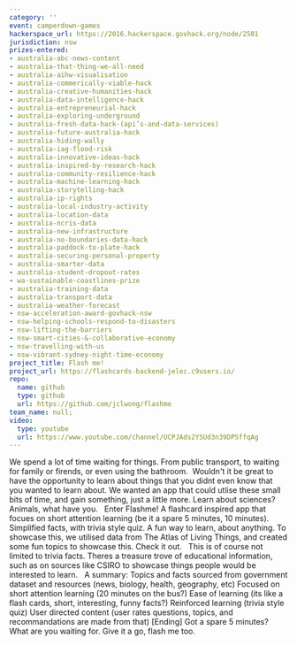 ```yaml
---
category: ''
event: camperdown-games
hackerspace_url: https://2016.hackerspace.govhack.org/node/2501
jurisdiction: nsw
prizes-entered:
- australia-abc-news-content
- australia-that-thing-we-all-need
- australia-aihw-visualisation
- australia-commerically-viable-hack
- australia-creative-humanities-hack
- australia-data-intelligence-hack
- australia-entrepreneurial-hack
- australia-exploring-underground
- australia-fresh-data-hack-(api’s-and-data-services)
- australia-future-australia-hack
- australia-hiding-wally
- australia-iag-flood-risk
- australia-innovative-ideas-hack
- australia-inspired-by-research-hack
- australia-community-resilience-hack
- australia-machine-learning-hack
- australia-storytelling-hack
- australia-ip-rights
- australia-local-industry-activity
- australia-location-data
- australia-ncris-data
- australia-new-infrastructure
- australia-no-boundaries-data-hack
- australia-paddock-to-plate-hack
- australia-securing-personal-property
- australia-smarter-data
- australia-student-dropout-rates
- wa-sustainable-coastlines-prize
- australia-training-data
- australia-transport-data
- australia-weather-forecast
- nsw-acceleration-award-govhack-nsw
- nsw-helping-schools-respond-to-disasters
- nsw-lifting-the-barriers
- nsw-smart-cities-&-collaborative-economy
- nsw-travelling-with-us
- nsw-vibrant-sydney-night-time-economy
project_title: Flash me!
project_url: https://flashcards-backend-jelec.c9users.io/
repo:
  name: github
  type: github
  url: https://github.com/jclwong/flashme
team_name: null;
video:
  type: youtube
  url: https://www.youtube.com/channel/UCPJAds2YSUd3n39DPSffqAg
---
```


We spend a lot of time waiting for things. From public transport, to waiting for family or firends, or even using the bathroom. 
Wouldn't it be great to have the opportunity to learn about things that you didnt even know that you wanted to learn about.
We wanted an app that could utlise these small bits of time, and gain something, just a little more. Learn about sciences? Animals, what have you.
 
Enter Flashme!
A flashcard inspired app that focues on short attention learning (be it a spare 5 minutes, 10 minutes). 
Simplified facts, with trivia style quiz. A fun way to learn, about anything.
To showcase this, we utilised data from The Atlas of Living Things, and created some fun topics to showcase this. Check it out.
 
This is of course not limited to trivia facts. Theres a treasure trove of educational information, such as on sources like CSIRO to showcase things people would be interested to learn.
 
A summary:
Topics and facts sourced from government dataset and resources (news, biology, health, geography, etc)
Focused on short attention learning (20 minutes on the bus?)
Ease of learning (its like a flash cards, short, interesting, funny facts?)
Reinforced learning (trivia style quiz)
User directed content (user rates questions, topics, and recommandations are made from that)
[Ending]
Got a spare 5 minutes? What are you waiting for. Give it a go, flash me too.